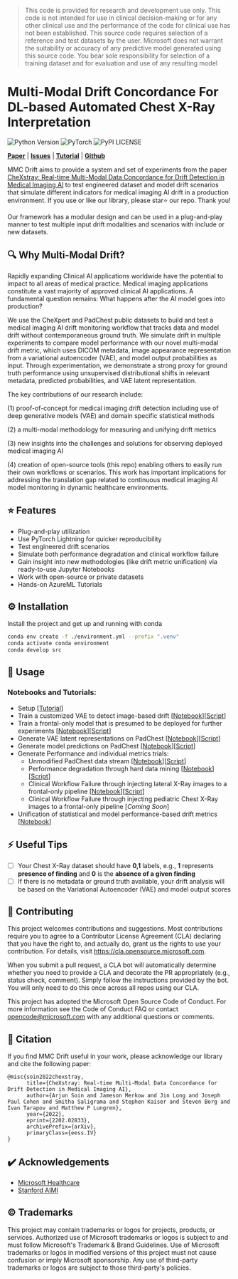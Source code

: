 > This code is provided for research and development use only. This code is not intended for use in clinical decision-making or for any other clinical use and the performance of the code for clinical use has not been established. This source code requires selection of a reference and test datasets by the user. Microsoft does not warrant the suitability or accuracy of any predictive model generated using this source code. You bear sole responsibility for selection of a training dataset and for evaluation and use of any resulting model


# Multi-Modal Drift Concordance For DL-based Automated Chest X-Ray Interpretation

<p align="left">
  <img alt="Python Version" src="https://img.shields.io/pypi/pyversions/libauc?color=blue&style=flat-square" />
  <img alt="PyTorch" src="https://img.shields.io/badge/PyTorch-1.8-yellow?color=blue&style=flat-square" />	
  <img alt="PyPI LICENSE" src="https://img.shields.io/badge/license-MIT-green" />
</p>

[**Paper**](https://arxiv.org/abs/2202.02833)
| [**Issues**](https://github.com/microsoft/MedImaging-ModelDriftMonitoring/issues)
| [**Tutorial**](./notebooks/README.md)
| [**Github**](https://github.com/microsoft/MedImaging-ModelDriftMonitoring)

MMC Drift aims to provide a system and set of experiments from the paper [CheXstray: Real-time Multi-Modal Data Concordance for Drift Detection in Medical Imaging AI](https://arxiv.org/abs/2202.02833) to test 
engineered dataset and model drift scenarios
that simulate different indicators for medical imaging AI drift in a production environment. If you use or like our library, please star⭐ our repo. Thank you!

Our framework has a
modular design and can be used in a plug-and-play manner to test multiple input drift modalities and scenarios with
include or new datasets.

## :mag: Why Multi-Modal Drift?

Rapidly expanding Clinical AI applications worldwide have the potential to impact to all areas of medical practice. Medical imaging applications constitute a vast majority of approved clinical AI applications.  A fundamental question remains: What happens after the AI model goes into production?

 We use the CheXpert and PadChest public datasets to build and test a medical imaging AI drift monitoring workflow that tracks data and model drift without contemporaneous ground truth. We simulate drift in multiple experiments to compare model performance with our novel multi-modal drift metric, which uses DICOM metadata, image appearance representation from a variational autoencoder (VAE), and model output probabilities as input. Through experimentation, we demonstrate a strong proxy for ground truth performance using unsupervised distributional shifts in relevant metadata, predicted probabilities, and VAE latent representation. 
 
 The key contributions of our research include: 
 
 (1) proof-of-concept for medical imaging drift detection including use of deep generative models (VAE) and domain specific statistical methods 
 
 (2) a multi-modal methodology for measuring and unifying drift metrics 
 
 (3) new insights into the challenges and solutions for observing deployed medical imaging AI 
 
 (4) creation of open-source tools (this repo) enabling others to easily run their own workflows or scenarios. This work has important implications for addressing the translation gap related to continuous medical imaging AI model monitoring in dynamic healthcare environments.



## :star: Features

- Plug-and-play utilization
- Use PyTorch Lightning for quicker reproducibility
- Test engineered drift scenarios 
- Simulate both performance degradation and clinical workflow failure
- Gain insight into new methodologies (like drift metric unification) via ready-to-use Jupyter Notebooks
- Work with open-source or private datasets
- Hands-on AzureML Tutorials 


## :gear: Installation

Install the project and get up and running with conda

```bash
conda env create -f ./environment.yml --prefix ".venv"
conda activate conda environment
conda develop src
```
    
:notebook_with_decorative_cover: Usage
-------
### Notebooks and Tutorials:

- Setup [[Tutorial](./notebooks/setup/README.md)]
- Train a customized VAE to detect image-based drift [[Notebook](notebooks/setup/train_vae.ipynb)][[Script](src/scripts/vae/train.py)]
- Train a frontal-only model that is presumed to be deployed for further experiments [[Notebook](./notebooks/setup/train_model.ipynb)][[Script](./src/scripts/finetune/train.py)]
- Generate VAE latent representations on PadChest [[Notebook](./notebooks/setup/generate_vae_data.ipynb)][[Script](./src/scripts/vae/score.py)]
- Generate model predictions on PadChest [[Notebook](./notebooks/setup/generate_model_score_data.ipynb)][[Script](./src/scripts/finetune/score.py)]
- Generate Performance and individual metrics trials:
    - Unmodified PadChest data stream [[Notebook](./notebooks/calculate_drift/run-generate-drift.ipynb)][[Script](./src/scripts/drift/generate-drift-csv.py)]
    - Performance degradation through hard data mining [[Notebook](./notebooks/calculate_drift/run-generate-drift.ipynb)][[Script](./src/scripts/drift/generate-drift-csv.py)]
    - Clinical Workflow Failure through injecting lateral X-Ray images to a frontal-only pipeline [[Notebook](./notebooks/calculate_drift/run-generate-drift.ipynb)][[Script](./src/scripts/drift/generate-drift-csv.py)]
    - Clinical Workflow Failure through injecting pediatric Chest X-Ray images to a frontal-only pipeline [*Coming Soon*]
- Unification of statistical and model performance-based drift metrics [[Notebook](./notebooks/calculate_drift/calculate-mmc.ipynb)]
## :zap: Useful Tips

- [ ]  Your Chest X-Ray dataset should have **0,1** labels, e.g., **1** represents **presence of finding** and **0** is the **absence of a given finding**
- [ ]  If there is no metadata or ground truth available, your drift analysis will be based on the Variational Autoencoder (VAE) and model output scores
## 🤝 Contributing

This project welcomes contributions and suggestions. Most contributions require you to agree to a Contributor License Agreement (CLA) declaring that you have the right to, and actually do, grant us the rights to use your contribution. For details, visit https://cla.opensource.microsoft.com.

When you submit a pull request, a CLA bot will automatically determine whether you need to provide a CLA and decorate the PR appropriately (e.g., status check, comment). Simply follow the instructions provided by the bot. You will only need to do this once across all repos using our CLA.

This project has adopted the Microsoft Open Source Code of Conduct. For more information see the Code of Conduct FAQ or contact opencode@microsoft.com with any additional questions or comments.
## 📖 Citation

If you find MMC Drift useful in your work, please acknowledge our library and cite the following paper:

```
@misc{soin2022chexstray,
      title={CheXstray: Real-time Multi-Modal Data Concordance for Drift Detection in Medical Imaging AI}, 
      author={Arjun Soin and Jameson Merkow and Jin Long and Joseph Paul Cohen and Smitha Saligrama and Stephen Kaiser and Steven Borg and Ivan Tarapov and Matthew P Lungren},
      year={2022},
      eprint={2202.02833},
      archivePrefix={arXiv},
      primaryClass={eess.IV}
}
```
## ✔️ Acknowledgements

 - [Microsoft Healthcare](https://techcommunity.microsoft.com/t5/healthcare-and-life-sciences/bg-p/HealthcareAndLifeSciencesBlog)
 - [Stanford AIMI](https://aimi.stanford.edu/)


## ©️ Trademarks

This project may contain trademarks or logos for projects, products, or services. Authorized use of Microsoft trademarks or logos is subject to and must follow Microsoft's Trademark & Brand Guidelines. Use of Microsoft trademarks or logos in modified versions of this project must not cause confusion or imply Microsoft sponsorship. Any use of third-party trademarks or logos are subject to those third-party's policies.
